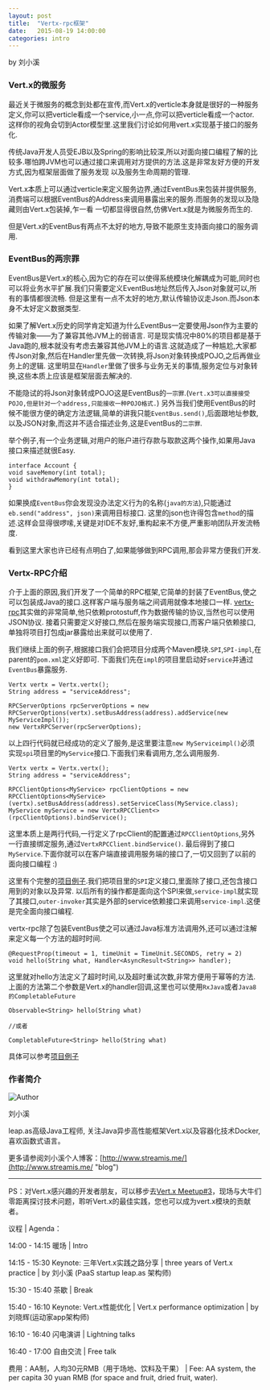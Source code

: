 ```yaml
---
layout: post
title:  "Vertx-rpc框架"
date:   2015-08-19 14:00:00
categories: intro
---
```


by 刘小溪

### Vert.x的微服务
最近关于微服务的概念到处都在宣传,而Vert.x的verticle本身就是很好的一种服务定义,你可以把verticle看成一个service,小一点,你可以把verticle看成一个actor.
这样你的视角会切到Actor模型里.这里我们讨论如何用vert.x实现基于接口的服务化.

传统Java开发人员受EJB以及Spring的影响比较深,所以对面向接口编程了解的比较多.哪怕跨JVM也可以通过接口来调用对方提供的方法.这是非常友好方便的开发方式,因为框架层面做了服务发现
以及服务生命周期的管理.

Vert.x本质上可以通过verticle来定义服务边界,通过EventBus来包装并提供服务,消费端可以根据EventBus的Address来调用暴露出来的服务.而服务的发现以及隐藏则由Vert.x包装掉,乍一看
一切都显得很自然,仿佛Vert.x就是为微服务而生的.

但是Vert.x的EventBus有两点不太好的地方,导致不能原生支持面向接口的服务调用.


### EventBus的两宗罪
EventBus是Vert.x的核心,因为它的存在可以使得系统模块化解耦成为可能,同时也可以将业务水平扩展.我们只需要定义EventBus地址然后传入Json对象就可以,所有的事情都很流畅.
但是这里有一点不太好的地方,默认传输协议走Json.而Json本身不太好定义数据类型.

如果了解Vert.x历史的同学肯定知道为什么EventBus一定要使用Json作为主要的传输对象——为了兼容其他JVM上的弱语言.
可是现实情况中80%的项目都是基于Java跑的,根本就没有考虑去兼容其他JVM上的语言.这就造成了一种尴尬,大家都传Json对象,然后在Handler里先做一次转换,将Json对象转换成POJO,之后再做业务上的逻辑.
这里明显在`Handler`里做了很多与业务无关的事情,服务定位与对象转换,这些本质上应该是框架层面去解决的.

不能隐试的将Json对象转成POJO这是EventBus的`一宗罪`.(`Vert.x3可以直接接受POJO,但是针对一个address,只能接收一种POJO格式.`)
另外当我们使用EventBus的时候不能很方便的确定方法逻辑,简单的讲我只能`EventBus.send()`,后面跟地址参数,以及JSON对象,而这并不适合描述业务,这是EventBus的`二宗罪`.

举个例子,有一个业务逻辑,对用户的账户进行存款与取款这两个操作,如果用Java接口来描述就很Easy.


    interface Account {
    void saveMemory(int total);
    void withdrawMemory(int total); 
    }


如果换成`EventBus`你会发现没办法定义行为的名称(`java的方法`),只能通过`eb.send("address", json)`来调用目标接口.
这里的json也许得包含`method`的描述.这样会显得很啰嗦,关键是对IDE不友好,重构起来不方便,严重影响团队开发流畅度.

看到这里大家也许已经有点明白了,如果能够做到RPC调用,那会非常方便我们开发.

### Vertx-RPC介绍
介于上面的原因,我们开发了一个简单的RPC框架,它简单的封装了EventBus,使之可以包装成Java的接口.这样客户端与服务端之间调用就像本地接口一样.
[vertx-rpc](https://github.com/LeapAppServices/vertx-rpc)其实做的非常简单,他只依赖protostuff,作为数据传输的协议,当然也可以使用JSON协议.
接着只需要定义好接口,然后在服务端实现接口,而客户端只依赖接口,单独将项目打包成jar暴露给出来就可以使用了.

我们继续上面的例子,根据接口我们会把项目分成两个Maven模块.`SPI`,`SPI-impl`,在parent的`pom.xml`定义好即可.
下面我们先在`impl`的项目里启动好`service`并通过`EventBus`暴露服务.


    Vertx vertx = Vertx.vertx();
    String address = "serviceAddress";

    RPCServerOptions rpcServerOptions = new RPCServerOptions(vertx).setBusAddress(address).addService(new MyServiceImpl());
    new VertxRPCServer(rpcServerOptions);


以上四行代码就已经成功的定义了服务,是这里要注意`new MyServiceimpl()`必须实现`spi`项目里的`MyService`接口.下面我们来看调用方,怎么调用服务.


    Vertx vertx = Vertx.vertx();
    String address = "serviceAddress";

    RPCClientOptions<MyService> rpcClientOptions = new RPCClientOptions<MyService>(vertx).setBusAddress(address).setServiceClass(MyService.class);
    MyService myService = new VertxRPCClient<>(rpcClientOptions).bindService();


这里本质上是两行代码,一行定义了rpcClient的配置通过`RPCClientOptions`,另外一行直接绑定服务,通过`VertxRPCClient.bindService()`.
最后得到了接口`MyService`.下面你就可以在客户端直接调用服务端的接口了,一切又回到了以前的面向接口编程 :)


这里有个完整的[项目例子](https://github.com/stream1984/vertx-rpc-example).我们把项目里的`SPI`定义接口,里面除了接口,还包含接口用到的对象以及异常.
以后所有的操作都是面向这个SPI来做,`service-impl`就实现了其接口,`outer-invoker`其实是外部的service依赖接口来调用`service-impl`.这便是完全面向接口编程.

vertx-rpc除了包装EventBus使之可以通过Java标准方法调用外,还可以通过注解来定义每一个方法的超时时间.


    @RequestProp(timeout = 1, timeUnit = TimeUnit.SECONDS, retry = 2)
    void hello(String what, Handler<AsyncResult<String>> handler);


这里就对hello方法定义了超时时间,以及超时重试次数,非常方便用于幂等的方法.
上面的方法第二个参数是Vert.x的handler回调,这里也可以使用`RxJava`或者`Java8的CompletableFuture`


    Observable<String> hello(String what)

    //或者

    CompletableFuture<String> hello(String what)

具体可以参考[项目例子](https://github.com/stream1984/vertx-rpc-example)

### 作者简介 ###

![Author](http://vertxer.org/images/photo_liuxiaoxi.jpg)

刘小溪

leap.as高级Java工程师, 关注Java异步高性能框架Vert.x以及容器化技术Docker,喜欢函数式语言。

更多请参阅刘小溪个人博客：[http://www.streamis.me/](http://www.streamis.me/ "blog")


----------


PS：对Vert.x感兴趣的开发者朋友，可以移步去[Vert.x Meetup#3](http://www.meetup.com/Vertx-Beijing/events/224580619/)，现场与大牛们零距离探讨技术问题，聆听Vert.x的最佳实践，您也可以成为vert.x模块的贡献者。

议程 | Agenda：

14:00 - 14:15 暖场 | Intro

14:15 - 15:30 Keynote: 三年Vert.x实践之路分享 | three years of Vert.x practice | by 刘小溪 (PaaS startup leap.as 架构师)

15:30 - 15:40 茶歇 | Break

15:40 - 16:10 Keynote: Vert.x性能优化 | Vert.x performance optimization | by 刘晓辉(运动家app架构师)

16:10 - 16:40 闪电演讲 | Lightning talks

16:40 - 17:00 自由交流 | Free talk

费用：AA制，人均30元RMB（用于场地、饮料及干果） | Fee: AA system, the per capita 30 yuan RMB (for space and fruit, dried fruit, water).